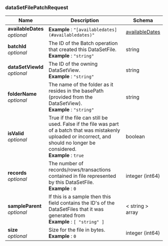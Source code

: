 
<a name="datasetfilepatchrequest"></a>
### dataSetFilePatchRequest

|Name|Description|Schema|
|---|---|---|
|**availableDates**  <br>*optional*|**Example** : `"[availabledates](#availabledates)"`|[availableDates](availableDates.md#availabledates)|
|**batchId**  <br>*optional*|The ID of the Batch operation that created this DataSetFile.  <br>**Example** : `"string"`|string|
|**dataSetViewId**  <br>*optional*|The ID of the owning DataSetView.  <br>**Example** : `"string"`|string|
|**folderName**  <br>*optional*|The name of the folder as it resides in the basePath (provided from the DataSetView).  <br>**Example** : `"string"`|string|
|**isValid**  <br>*optional*|True if the file can still be used. False if the file was part of a batch that was mistakenly uploaded or incorrect, and should no longer be considered.  <br>**Example** : `true`|boolean|
|**records**  <br>*optional*|The number of records/rows/transactions contained in file represented by this DataSetFile.  <br>**Example** : `0`|integer (int64)|
|**sampleParent**  <br>*optional*|If this is a sample then this field contains the ID's of the DataSetFiles that it was generated from  <br>**Example** : `[ "string" ]`|< string > array|
|**size**  <br>*optional*|Size for the file in bytes.  <br>**Example** : `0`|integer (int64)|



